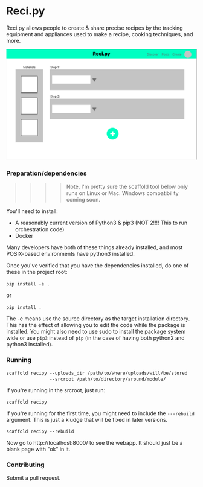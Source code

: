 # Reci.py

Reci.py allows people to create & share precise recipes by the tracking
equipment and appliances used to make a recipe, cooking techniques, and more.

![](mock.png)
### Preparation/dependencies

>>>> Note, I'm pretty sure the scaffold tool below only runs on Linux or Mac. Windows compatibility coming soon.

You'll need to install:

- A reasonably current version of Python3 & pip3 (NOT 2!!!! This to run orchestration code)
- Docker

Many developers have both of these things already installed, and most POSIX-based environments have python3 installed.

Once you've verified that you have the dependencies installed, do one of these in the project root:

`pip install -e .`

or

`pip install .`

The -e means use the source directory as the target installation directory. This has
the effect of allowing you to edit the code while the package is installed. You
might also need to use sudo to install the package system wide or use `pip3` instead of `pip` (in the case of having both python2 and python3 installed).

### Running

    scaffold recipy --uploads_dir /path/to/where/uploads/will/be/stored
                    --srcroot /path/to/directory/around/module/

If you're running in the srcroot, just run:

    scaffold recipy

If you're running for the first time, you might need to include the `---rebuild` argument. This is just a kludge that will be fixed in later versions.

    scaffold recipy --rebuild

Now go to http://localhost:8000/ to see the webapp. It should just be a blank page with "ok" in it.


### Contributing

Submit a pull request.
